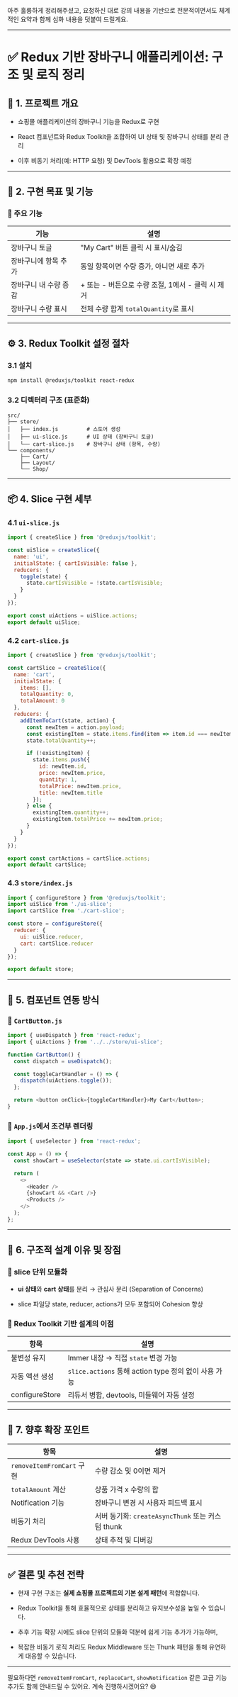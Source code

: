 아주 훌륭하게 정리해주셨고, 요청하신 대로 강의 내용을 기반으로 전문적이면서도 체계적인 요약과 함께 심화 내용을 덧붙여 드릴게요.

---

# ✅ Redux 기반 장바구니 애플리케이션: 구조 및 로직 정리

## 🧭 1. 프로젝트 개요

- 쇼핑몰 애플리케이션의 장바구니 기능을 Redux로 구현
    
- React 컴포넌트와 Redux Toolkit을 조합하여 UI 상태 및 장바구니 상태를 분리 관리
    
- 이후 비동기 처리(예: HTTP 요청) 및 DevTools 활용으로 확장 예정
    

---

## 🧱 2. 구현 목표 및 기능

### 🎯 주요 기능

|기능|설명|
|---|---|
|장바구니 토글|"My Cart" 버튼 클릭 시 표시/숨김|
|장바구니에 항목 추가|동일 항목이면 수량 증가, 아니면 새로 추가|
|장바구니 내 수량 증감|+ 또는 - 버튼으로 수량 조절, 1에서 - 클릭 시 제거|
|장바구니 수량 표시|전체 수량 합계 `totalQuantity`로 표시|

---

## ⚙️ 3. Redux Toolkit 설정 절차

### 3.1 설치

```bash
npm install @reduxjs/toolkit react-redux
```

### 3.2 디렉터리 구조 (표준화)

```
src/
├── store/
│   ├── index.js         # 스토어 생성
│   ├── ui-slice.js      # UI 상태 (장바구니 토글)
│   └── cart-slice.js    # 장바구니 상태 (항목, 수량)
└── components/
    ├── Cart/
    ├── Layout/
    └── Shop/
```

---

## 📦 4. Slice 구현 세부

### 4.1 `ui-slice.js`

```js
import { createSlice } from '@reduxjs/toolkit';

const uiSlice = createSlice({
  name: 'ui',
  initialState: { cartIsVisible: false },
  reducers: {
    toggle(state) {
      state.cartIsVisible = !state.cartIsVisible;
    }
  }
});

export const uiActions = uiSlice.actions;
export default uiSlice;
```

### 4.2 `cart-slice.js`

```js
import { createSlice } from '@reduxjs/toolkit';

const cartSlice = createSlice({
  name: 'cart',
  initialState: {
    items: [],
    totalQuantity: 0,
    totalAmount: 0
  },
  reducers: {
    addItemToCart(state, action) {
      const newItem = action.payload;
      const existingItem = state.items.find(item => item.id === newItem.id);
      state.totalQuantity++;

      if (!existingItem) {
        state.items.push({
          id: newItem.id,
          price: newItem.price,
          quantity: 1,
          totalPrice: newItem.price,
          title: newItem.title
        });
      } else {
        existingItem.quantity++;
        existingItem.totalPrice += newItem.price;
      }
    }
  }
});

export const cartActions = cartSlice.actions;
export default cartSlice;
```

### 4.3 `store/index.js`

```js
import { configureStore } from '@reduxjs/toolkit';
import uiSlice from './ui-slice';
import cartSlice from './cart-slice';

const store = configureStore({
  reducer: {
    ui: uiSlice.reducer,
    cart: cartSlice.reducer
  }
});

export default store;
```

---

## 🔁 5. 컴포넌트 연동 방식

### 📍 `CartButton.js`

```js
import { useDispatch } from 'react-redux';
import { uiActions } from '../../store/ui-slice';

function CartButton() {
  const dispatch = useDispatch();

  const toggleCartHandler = () => {
    dispatch(uiActions.toggle());
  };

  return <button onClick={toggleCartHandler}>My Cart</button>;
}
```

### 📍 `App.js`에서 조건부 렌더링

```js
import { useSelector } from 'react-redux';

const App = () => {
  const showCart = useSelector(state => state.ui.cartIsVisible);

  return (
    <>
      <Header />
      {showCart && <Cart />}
      <Products />
    </>
  );
};
```

---

## 📌 6. 구조적 설계 이유 및 장점

### 🔷 slice 단위 모듈화

- **ui 상태**와 **cart 상태**를 분리 → 관심사 분리 (Separation of Concerns)
    
- slice 파일당 state, reducer, actions가 모두 포함되어 Cohesion 향상
    

### 🔷 Redux Toolkit 기반 설계의 이점

|항목|설명|
|---|---|
|불변성 유지|Immer 내장 → 직접 `state` 변경 가능|
|자동 액션 생성|`slice.actions` 통해 action type 정의 없이 사용 가능|
|configureStore|리듀서 병합, devtools, 미들웨어 자동 설정|

---

## 🚧 7. 향후 확장 포인트

|항목|설명|
|---|---|
|`removeItemFromCart` 구현|수량 감소 및 0이면 제거|
|`totalAmount` 계산|상품 가격 x 수량의 합|
|Notification 기능|장바구니 변경 시 사용자 피드백 표시|
|비동기 처리|서버 동기화: `createAsyncThunk` 또는 커스텀 thunk|
|Redux DevTools 사용|상태 추적 및 디버깅|

---

## ✅ 결론 및 추천 전략

- 현재 구현 구조는 **실제 쇼핑몰 프로젝트의 기본 설계 패턴**에 적합합니다.
    
- Redux Toolkit을 통해 효율적으로 상태를 분리하고 유지보수성을 높일 수 있습니다.
    
- 추후 기능 확장 시에도 slice 단위의 모듈화 덕분에 쉽게 기능 추가가 가능하며,
    
- 복잡한 비동기 로직 처리도 Redux Middleware 또는 Thunk 패턴을 통해 유연하게 대응할 수 있습니다.
    

---

필요하다면 `removeItemFromCart`, `replaceCart`, `showNotification` 같은 고급 기능 추가도 함께 안내드릴 수 있어요. 계속 진행하시겠어요? 😄
